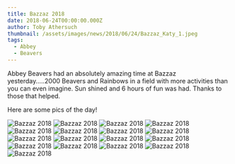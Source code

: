 ```yaml
---
title: Bazzaz 2018
date: 2018-06-24T00:00:00.000Z
author: Toby Athersuch
thumbnail: /assets/images/news/2018/06/24/Bazzaz_Katy_1.jpeg
tags:
  - Abbey
  - Beavers
---
```


Abbey Beavers had an absolutely amazing time at Bazzaz yesterday…..2000 Beavers and Rainbows in a field with more activities than you can even imagine. Sun shined and 6 hours of fun was had. Thanks to those that helped.

Here are some pics of the day!

![Bazzaz 2018](/assets/images/news/2018/06/24/Bazzaz_Katy_1.jpeg)
![Bazzaz 2018](/assets/images/news/2018/06/24/Bazzaz_Katy_2.jpeg)
![Bazzaz 2018](/assets/images/news/2018/06/24/Bazzaz_Katy_3.jpeg)
![Bazzaz 2018](/assets/images/news/2018/06/24/Bazzaz_Katy_4.jpeg)
![Bazzaz 2018](/assets/images/news/2018/06/24/Bazzaz_Katy_5.jpeg)
![Bazzaz 2018](/assets/images/news/2018/06/24/Bazzaz_Katy_6.jpeg)
![Bazzaz 2018](/assets/images/news/2018/06/24/Bazzaz_Katy_7.jpeg)
![Bazzaz 2018](/assets/images/news/2018/06/24/Bazzaz_Katy_8.jpeg)
![Bazzaz 2018](/assets/images/news/2018/06/24/Bazzaz_Katy_9.jpeg)
![Bazzaz 2018](/assets/images/news/2018/06/24/Bazzaz_Katy_10.jpeg)
![Bazzaz 2018](/assets/images/news/2018/06/24/Bazzaz_Katy_11.jpeg)
![Bazzaz 2018](/assets/images/news/2018/06/24/Bazzaz_Katy_12.jpeg)
![Bazzaz 2018](/assets/images/news/2018/06/24/Bazzaz_Katy_13.jpeg)
![Bazzaz 2018](/assets/images/news/2018/06/24/Bazzaz_Katy_14.jpeg)
![Bazzaz 2018](/assets/images/news/2018/06/24/Bazzaz-A.jpeg)
![Bazzaz 2018](/assets/images/news/2018/06/24/Bazzaz-B.jpeg)
![Bazzaz 2018](/assets/images/news/2018/06/24/Bazzaz-C.jpeg)